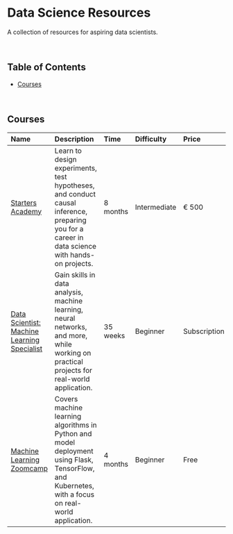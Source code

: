 # Data Science Resources

A collection of resources for aspiring data scientists.

<br>

## Table of Contents

- [Courses](#courses)

<br>

## Courses

| Name | Description | Time | Difficulty | Price |
| :--- | :---------- | :--- | :--------- | :---- |
| [Starters Academy](https://www.lisbondatascience.org/starters-academy/) | Learn to design experiments, test hypotheses, and conduct causal inference, preparing you for a career in data science with hands-on projects. | 8 months | Intermediate | € 500 |
| [Data Scientist: Machine Learning Specialist](https://www.codecademy.com/learn/paths/data-science) | Gain skills in data analysis, machine learning, neural networks, and more, while working on practical projects for real-world application. | 35 weeks | Beginner | Subscription |
| [Machine Learning Zoomcamp](https://datatalks.club/blog/machine-learning-zoomcamp.html) | Covers machine learning algorithms in Python and model deployment using Flask, TensorFlow, and Kubernetes, with a focus on real-world application. | 4 months | Beginner | Free |
